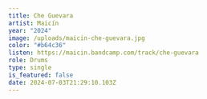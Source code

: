 ```yaml
---
title: Che Guevara
artist: Maicín
year: "2024"
image: /uploads/maicin-che-guevara.jpg
color: "#b64c36"
listen: https://maicin.bandcamp.com/track/che-guevara
role: Drums
type: single
is_featured: false
date: 2024-07-03T21:29:10.103Z
---
```

